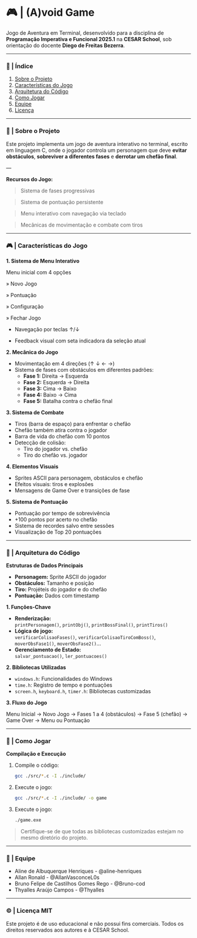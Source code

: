 # 🎮 | (A)void Game 
Jogo de Aventura em Terminal, desenvolvido para a disciplina de **Programação Imperativa e Funcional 2025.1** na **CESAR School**, sob orientação do docente **Diego de Freitas Bezerra**.

---

### 📄 | Índice  
1. [Sobre o Projeto](#-sobre-o-projeto)  
2. [Características do Jogo](#-características-do-jogo)  
3. [Arquitetura do Código](#-arquitetura-do-código)  
4. [Como Jogar](#-como-jogar)  
5. [Equipe](#-equipe)
6. [Licença](#licenca)

***

### 📌 | Sobre o Projeto  
Este projeto implementa um jogo de aventura interativo no terminal, escrito em linguagem C, onde o jogador controla um personagem que deve **evitar obstáculos**, **sobreviver a diferentes fases** e **derrotar um chefão final**.

— 

**Recursos do Jogo:**

> Sistema de fases progressivas

> Sistema de pontuação persistente

> Menu interativo com navegação via teclado

> Mecânicas de movimentação e combate com tiros  


***

### 🎮 | Características do Jogo  

**1. Sistema de Menu Interativo**

Menu inicial com 4 opções

» Novo Jogo

» Pontuação

» Configuração

» Fechar Jogo  

- Navegação por teclas ↑/↓

- Feedback visual com seta indicadora da seleção atual


**2. Mecânica do Jogo**

- Movimentação em 4 direções (↑ ↓ ← →)  
- Sistema de fases com obstáculos em diferentes padrões:
  - **Fase 1:** Direita → Esquerda  
  - **Fase 2:** Esquerda → Direita  
  - **Fase 3:** Cima → Baixo  
  - **Fase 4:** Baixo → Cima  
  - **Fase 5:** Batalha contra o chefão final  

**3. Sistema de Combate**

- Tiros (barra de espaço) para enfrentar o chefão  
- Chefão também atira contra o jogador  
- Barra de vida do chefão com 10 pontos  
- Detecção de colisão:
  - Tiro do jogador vs. chefão  
  - Tiro do chefão vs. jogador  

**4. Elementos Visuais**

- Sprites ASCII para personagem, obstáculos e chefão  
- Efeitos visuais: tiros e explosões  
- Mensagens de Game Over e transições de fase  

**5. Sistema de Pontuação** 
- Pontuação por tempo de sobrevivência  
- +100 pontos por acerto no chefão  
- Sistema de recordes salvo entre sessões  
- Visualização de Top 20 pontuações

***

### 🧠 | Arquitetura do Código  

**Estruturas de Dados Principais**
- **Personagem:** Sprite ASCII do jogador  
- **Obstáculos:** Tamanho e posição  
- **Tiro:** Projéteis do jogador e do chefão  
- **Pontuação:** Dados com timestamp  

**1. Funções-Chave**
- **Renderização:**  
  `printPersonagem()`, `printObj()`, `printBossFinal()`, `printTiros()`  
- **Lógica de jogo:**  
  `verificarColisaoFases()`, `verificarColisaoTiroComBoss()`, `moverObsFase1()`, `moverObsFase2()`...  
- **Gerenciamento de Estado:**  
  `salvar_pontuacao()`, `ler_pontuacoes()`  

**2. Bibliotecas Utilizadas**
- `windows.h`: Funcionalidades do Windows  
- `time.h`: Registro de tempo e pontuações  
- `screen.h`, `keyboard.h`, `timer.h`: Bibliotecas customizadas  

**3. Fluxo do Jogo**

Menu Inicial → Novo Jogo → Fases 1 a 4 (obstáculos) → Fase 5 (chefão) → Game Over → Menu ou Pontuação  

---

### 🎯 | Como Jogar  

**Compilação e Execução**

1. Compile o código:
   ```bash
   gcc ./src/*.c -I ./include/

2. Execute o jogo:

   ```bash
   gcc ./src/*.c -I ./include/ -o game

3. Execute o jogo:

   ```bash
   ./game.exe

> Certifique-se de que todas as bibliotecas customizadas estejam no mesmo diretório do projeto.

***

### 👥 | Equipe

- Aline de Albuquerque Henriques - @aline-henriques
- Allan Ronald - @AllanVasconceL0s
- Bruno Felipe de Castilhos Gomes Rego - @Bruno-cod
- Thyalles Araújo Campos - @Thyalles

***

### ©️ | Licença MIT 

Este projeto é de uso educacional e não possui fins comerciais.
Todos os direitos reservados aos autores e à CESAR School.
